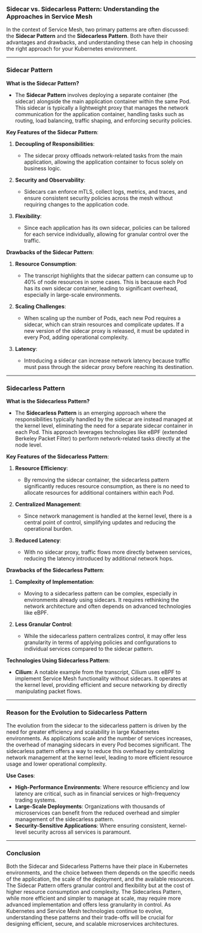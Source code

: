 ### Sidecar vs. Sidecarless Pattern: Understanding the Approaches in Service Mesh

In the context of Service Mesh, two primary patterns are often discussed: the **Sidecar Pattern** and the **Sidecarless Pattern**. Both have their advantages and drawbacks, and understanding these can help in choosing the right approach for your Kubernetes environment.

---

### Sidecar Pattern

**What is the Sidecar Pattern?**
- The **Sidecar Pattern** involves deploying a separate container (the sidecar) alongside the main application container within the same Pod. This sidecar is typically a lightweight proxy that manages the network communication for the application container, handling tasks such as routing, load balancing, traffic shaping, and enforcing security policies.

**Key Features of the Sidecar Pattern**:
1. **Decoupling of Responsibilities**:
   - The sidecar proxy offloads network-related tasks from the main application, allowing the application container to focus solely on business logic.
   
2. **Security and Observability**:
   - Sidecars can enforce mTLS, collect logs, metrics, and traces, and ensure consistent security policies across the mesh without requiring changes to the application code.

3. **Flexibility**:
   - Since each application has its own sidecar, policies can be tailored for each service individually, allowing for granular control over the traffic.

**Drawbacks of the Sidecar Pattern**:
1. **Resource Consumption**:
   - The transcript highlights that the sidecar pattern can consume up to 40% of node resources in some cases. This is because each Pod has its own sidecar container, leading to significant overhead, especially in large-scale environments.

2. **Scaling Challenges**:
   - When scaling up the number of Pods, each new Pod requires a sidecar, which can strain resources and complicate updates. If a new version of the sidecar proxy is released, it must be updated in every Pod, adding operational complexity.

3. **Latency**:
   - Introducing a sidecar can increase network latency because traffic must pass through the sidecar proxy before reaching its destination.

---

### Sidecarless Pattern

**What is the Sidecarless Pattern?**
- The **Sidecarless Pattern** is an emerging approach where the responsibilities typically handled by the sidecar are instead managed at the kernel level, eliminating the need for a separate sidecar container in each Pod. This approach leverages technologies like eBPF (extended Berkeley Packet Filter) to perform network-related tasks directly at the node level.

**Key Features of the Sidecarless Pattern**:
1. **Resource Efficiency**:
   - By removing the sidecar container, the sidecarless pattern significantly reduces resource consumption, as there is no need to allocate resources for additional containers within each Pod.

2. **Centralized Management**:
   - Since network management is handled at the kernel level, there is a central point of control, simplifying updates and reducing the operational burden.

3. **Reduced Latency**:
   - With no sidecar proxy, traffic flows more directly between services, reducing the latency introduced by additional network hops.

**Drawbacks of the Sidecarless Pattern**:
1. **Complexity of Implementation**:
   - Moving to a sidecarless pattern can be complex, especially in environments already using sidecars. It requires rethinking the network architecture and often depends on advanced technologies like eBPF.

2. **Less Granular Control**:
   - While the sidecarless pattern centralizes control, it may offer less granularity in terms of applying policies and configurations to individual services compared to the sidecar pattern.

**Technologies Using Sidecarless Pattern**:
- **Cilium**: A notable example from the transcript, Cilium uses eBPF to implement Service Mesh functionality without sidecars. It operates at the kernel level, providing efficient and secure networking by directly manipulating packet flows.

---

### Reason for the Evolution to Sidecarless Pattern

The evolution from the sidecar to the sidecarless pattern is driven by the need for greater efficiency and scalability in large Kubernetes environments. As applications scale and the number of services increases, the overhead of managing sidecars in every Pod becomes significant. The sidecarless pattern offers a way to reduce this overhead by centralizing network management at the kernel level, leading to more efficient resource usage and lower operational complexity.

**Use Cases**:
- **High-Performance Environments**: Where resource efficiency and low latency are critical, such as in financial services or high-frequency trading systems.
- **Large-Scale Deployments**: Organizations with thousands of microservices can benefit from the reduced overhead and simpler management of the sidecarless pattern.
- **Security-Sensitive Applications**: Where ensuring consistent, kernel-level security across all services is paramount.

---

### Conclusion

Both the Sidecar and Sidecarless Patterns have their place in Kubernetes environments, and the choice between them depends on the specific needs of the application, the scale of the deployment, and the available resources. The Sidecar Pattern offers granular control and flexibility but at the cost of higher resource consumption and complexity. The Sidecarless Pattern, while more efficient and simpler to manage at scale, may require more advanced implementation and offers less granularity in control. As Kubernetes and Service Mesh technologies continue to evolve, understanding these patterns and their trade-offs will be crucial for designing efficient, secure, and scalable microservices architectures.
